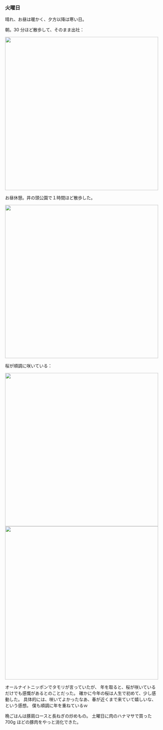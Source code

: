 ### 火曜日

晴れ、お昼は暖かく、夕方以降は寒い日。

朝。30 分ほど散歩して、そのまま出社：

<img src="https://i.imgur.com/41HXlJe.jpg" width="500">

お昼休憩。井の頭公園で１時間ほど散歩した。

<img src="https://i.imgur.com/hKNeQap.jpg" width="500">

桜が順調に咲いている：

<img src="https://i.imgur.com/or4bct2.jpg" width="500">

<img src="https://i.imgur.com/kmIaD6c.jpg" width="500">

オールナイトニッポンでタモリが言っていたが、
年を取ると、桜が咲いているだけでも感慨があるとのことだった。
確かに今年の桜は人生で初めて、少し感動した。
具体的には、咲いてよかったなあ、春が近くまで来ていて嬉しいな、という感想。
僕も順調に年を重ねているｗ

晩ごはんは豚肩ロースと長ねぎの炒めもの。
土曜日に肉のハナマサで買った700g ほどの豚肉をやっと消化できた。